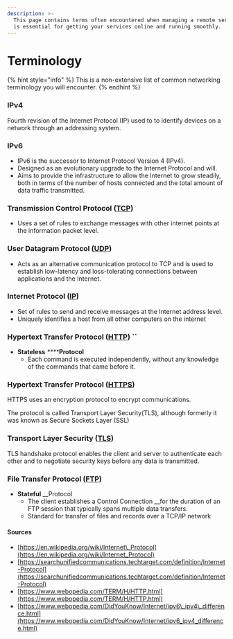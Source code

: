 ```yaml
---
description: >-
  This page contains terms often encountered when managing a remote server. This
  is essential for getting your services online and running smoothly.
---
```


# Terminology

{% hint style="info" %}
This is a non-extensive list of common networking terminology you will encounter. 
{% endhint %}

### **IPv4**

Fourth revision of the Internet Protocol \(IP\) used to to identify devices on a network through an addressing system.

### **IPv6**

* IPv6 is the successor to Internet Protocol Version 4 \(IPv4\). 
* Designed as an evolutionary upgrade to the Internet Protocol and will.
* Aims to provide the infrastructure to allow the Internet to grow steadily, both in terms of the number of hosts connected and the total amount of data traffic transmitted.

### **Transmission Control Protocol \(**[**TCP**](https://searchnetworking.techtarget.com/definition/TCP)**\)**

* Uses a set of rules to exchange messages with other internet points at the information packet level.

### **User Datagram Protocol \(**[**UDP**](https://searchnetworking.techtarget.com/definition/UDP-User-Datagram-Protocol)**\)**

* Acts as an alternative communication protocol to TCP and is used to establish low-latency and loss-tolerating connections between applications and the Internet.

### **Internet Protocol \(**[**IP**](https://searchunifiedcommunications.techtarget.com/definition/Internet-Protocol)**\)**

* Set of rules to send and receive messages at the Internet address level.
* Uniquely identifies a host from all other computers on the internet

### **Hypertext Transfer Protocol \(**[**HTTP**](https://searchwindevelopment.techtarget.com/definition/HTTP)**\) ``**

* **Stateless** _****_**Protocol** 
  * Each command is executed independently, without any knowledge of the commands that came before it.

### **Hypertext Transfer Protocol \(**[**HTTPS**](https://www.cloudflare.com/learning/ssl/what-is-https/)**\)** 

HTTPS uses an encryption protocol to encrypt communications. 

The protocol is called Transport Layer Security\(TLS\), although formerly it was known as Secure Sockets Layer \(SSL\)

### **Transport Layer Security \(**[**TLS**](https://www.networkworld.com/article/2303073/lan-wan-what-is-transport-layer-security-protocol.html)**\)**

TLS handshake protocol enables the client and server to authenticate each other and to negotiate security keys before any data is transmitted.

### **File Transfer Protocol \(**[**FTP**](https://searchenterprisewan.techtarget.com/definition/File-Transfer-Protocol)**\)**

* **Stateful** __Protocol
  * The client establishes a Control Connection __for the duration of an FTP session that typically spans multiple data transfers.
  * Standard for transfer of files and records over a TCP/IP network

#### Sources

* [https://en.wikipedia.org/wiki/Internet\_Protocol](https://en.wikipedia.org/wiki/Internet_Protocol)
* [https://searchunifiedcommunications.techtarget.com/definition/Internet-Protocol](https://searchunifiedcommunications.techtarget.com/definition/Internet-Protocol)
* [https://www.webopedia.com/TERM/H/HTTP.html](https://www.webopedia.com/TERM/H/HTTP.html)
* [https://www.webopedia.com/DidYouKnow/Internet/ipv6\_ipv4\_difference.html](https://www.webopedia.com/DidYouKnow/Internet/ipv6_ipv4_difference.html)



